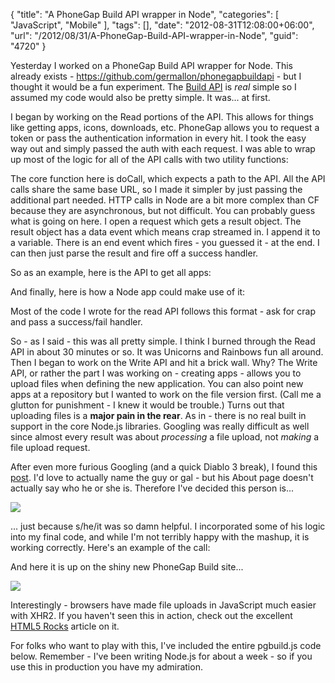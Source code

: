 {
	"title": "A PhoneGap Build API wrapper in Node",
	"categories": [
		"JavaScript",
		"Mobile"
	],
	"tags": [],
	"date": "2012-08-31T12:08:00+06:00",
	"url": "/2012/08/31/A-PhoneGap-Build-API-wrapper-in-Node",
	"guid": "4720"
}

Yesterday I worked on a PhoneGap Build API wrapper for Node. This already exists - <a href="https://github.com/germallon/phonegapbuildapi">https://github.com/germallon/phonegapbuildapi</a> - but I thought it would be a fun experiment. The <a href="https://build.phonegap.com/docs/api">Build API</a> is <i>real</i> simple so I assumed my code would also be pretty simple. It was... at first.
<!--more-->
I began by working on the Read portions of the API. This allows for things like getting apps, icons, downloads, etc. PhoneGap allows you to request a token or pass the authentication information in every hit. I took the easy way out and simply passed the auth with each request. I was able to wrap up most of the logic for all of the API calls with two utility functions:

<script src="https://gist.github.com/3554735.js?file=gistfile1.js"></script>

The core function here is doCall, which expects a path to the API. All the API calls share the same base URL, so I made it simpler by just passing the additional part needed. HTTP calls in Node are a bit more complex than CF because they are asynchronous, but not difficult. You can probably guess what is going on here. I open a request which gets a result object. The result object has a data event which means crap streamed in. I append it to a variable. There is an end event which fires - you guessed it - at the end. I can then just parse the result and fire off a success handler.

So as an example, here is the API to get all apps:

<script src="https://gist.github.com/3554840.js?file=gistfile1.js"></script>

And finally, here is how a Node app could make use of it:

<script src="https://gist.github.com/3554854.js?file=gistfile1.js"></script>

Most of the code I wrote for the read API follows this format - ask for crap and pass a success/fail handler. 

So - as I said - this was all pretty simple. I think I burned through the Read API in about 30 minutes or so. It was Unicorns and Rainbows fun all around. Then I began to work on the Write API and hit a brick wall. Why? The Write API, or rather the part I was working on - creating apps - allows you to upload files when defining the new application. You can also point new apps at a repository but I wanted to work on the file version first. (Call me a glutton for punishment - I knew it would be trouble.) Turns out that uploading files is a <b>major pain in the rear</b>. As in - there is no real built in support in the core Node.js libraries. Googling was really difficult as well since almost every result was about <i>processing</i> a file upload, not <i>making</i> a file upload request. 

After even more furious Googling (and a quick Diablo 3 break), I found this <a href="http://onteria.wordpress.com/2011/05/30/multipartform-data-uploads-using-node-js-and-http-request/">post</a>. I'd love to actually name the guy or gal - but his About page doesn't actually say who he or she is. Therefore I've decided this person is...

<img src="http://static.raymondcamden.com/images/5028859259_81bcfb811b.jpg" />

... just because s/he/it was so damn helpful. I incorporated some of his logic into my final code, and while I'm not terribly happy with the mashup, it is working correctly. Here's an example of the call:

<script src="https://gist.github.com/3555039.js?file=gistfile1.js"></script>

And here it is up on the shiny new PhoneGap Build site...

<img src="http://static.raymondcamden.com/images/ScreenClip115.png" />

Interestingly - browsers have made file uploads in JavaScript much easier with XHR2. If you haven't seen this in action, check out the excellent <a href="http://www.html5rocks.com/en/tutorials/file/xhr2/">HTML5 Rocks</a> article on it.

For folks who want to play with this, I've included the entire pgbuild.js code below. Remember - I've been writing Node.js for about a week - so if you use this in production you have my admiration. 

<script src="https://gist.github.com/3555134.js?file=pgbuild.js"></script>